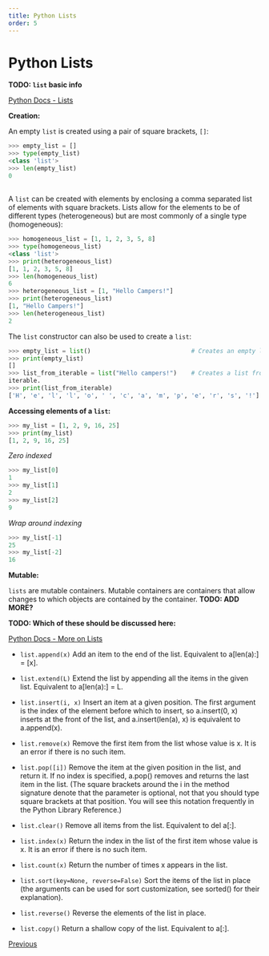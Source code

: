 ```yaml
---
title: Python Lists
order: 5
---
```

# Python Lists

**TODO: `list` basic info**

[Python Docs - Lists](https://docs.python.org/3/library/stdtypes.html#lists)

**Creation:**

An empty `list` is created using a pair of square brackets, `[]`:

```python
>>> empty_list = []
>>> type(empty_list)
<class 'list'>
>>> len(empty_list)
0
```

##  

A `list` can be created with elements by enclosing a comma separated list of elements with square brackets. Lists allow for the elements to be of different types (heterogeneous) but are most commonly of a single type (homogeneous):

```python
>>> homogeneous_list = [1, 1, 2, 3, 5, 8]
>>> type(homogeneous_list)
<class 'list'>
>>> print(heterogeneous_list)
[1, 1, 2, 3, 5, 8]
>>> len(homogeneous_list)
6
>>> heterogeneous_list = [1, "Hello Campers!"]
>>> print(heterogeneous_list)
[1, "Hello Campers!"]
>>> len(heterogeneous_list)
2
```

The `list` constructor can also be used to create a `list`:

```python
>>> empty_list = list()                            # Creates an empty list
>>> print(empty_list)
[]
>>> list_from_iterable = list("Hello campers!")    # Creates a list from an
iterable.
>>> print(list_from_iterable)
['H', 'e', 'l', 'l', 'o', ' ', 'c', 'a', 'm', 'p', 'e', 'r', 's', '!']
```

**Accessing elements of a `list`:**

```python
>>> my_list = [1, 2, 9, 16, 25]
>>> print(my_list)
[1, 2, 9, 16, 25]
```

_Zero indexed_

```python
>>> my_list[0]
1
>>> my_list[1]
2
>>> my_list[2]
9
```

_Wrap around indexing_

```python
>>> my_list[-1]
25
>>> my_list[-2]
16
```

**Mutable:**

`lists` are mutable containers. Mutable containers are containers that allow changes to which objects are contained by the container. **TODO: ADD MORE?**

**TODO: Which of these should be discussed here:**

[Python Docs - More on Lists](https://docs.python.org/3/tutorial/datastructures.html#more-on-lists)

- `list.append(x)` Add an item to the end of the list. Equivalent to a[len(a):] = [x].

- `list.extend(L)` Extend the list by appending all the items in the given list. Equivalent to a[len(a):] = L.

- `list.insert(i, x)` Insert an item at a given position. The first argument is the index of the element before which to insert, so a.insert(0, x) inserts at the front of the list, and a.insert(len(a), x) is equivalent to a.append(x).

- `list.remove(x)` Remove the first item from the list whose value is x. It is an error if there is no such item.

- `list.pop([i])` Remove the item at the given position in the list, and return it. If no index is specified, a.pop() removes and returns the last item in the list. (The square brackets around the i in the method signature denote that the parameter is optional, not that you should type square brackets at that position. You will see this notation frequently in the Python Library Reference.)

- `list.clear()` Remove all items from the list. Equivalent to del a[:].

- `list.index(x)` Return the index in the list of the first item whose value is x. It is an error if there is no such item.

- `list.count(x)` Return the number of times x appears in the list.

- `list.sort(key=None, reverse=False)` Sort the items of the list in place (the arguments can be used for sort customization, see sorted() for their explanation).

- `list.reverse()` Reverse the elements of the list in place.

- `list.copy()` Return a shallow copy of the list. Equivalent to a[:].

[Previous](Python-More-Builtin-Types)
